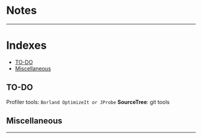#	                          Notes
---
# Indexes

* [TO-DO](#to-do)
* [Miscellaneous](#miscellaneous)

## TO-DO
Profiler tools: `Borland OptimizeIt or JProbe`
__SourceTree__: git tools

## Miscellaneous

---


